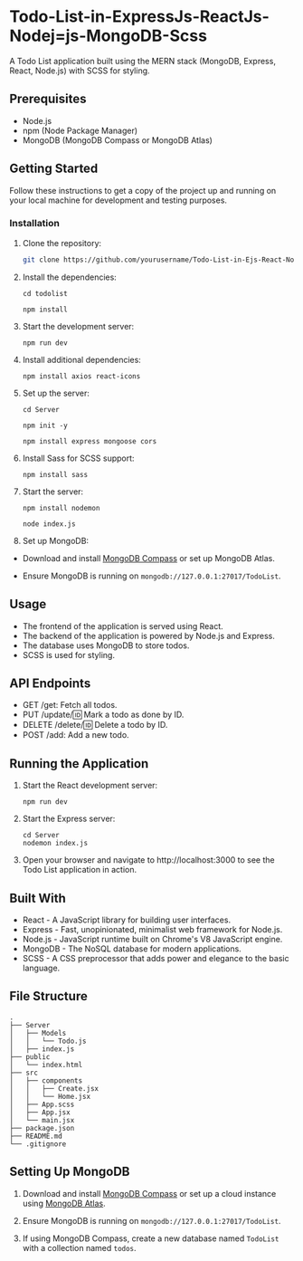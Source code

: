 # Todo-List-in-ExpressJs-ReactJs-Nodej=js-MongoDB-Scss

A Todo List application built using the MERN stack (MongoDB, Express, React, Node.js) with SCSS for styling.

## Prerequisites

- Node.js
- npm (Node Package Manager)
- MongoDB (MongoDB Compass or MongoDB Atlas)

## Getting Started

Follow these instructions to get a copy of the project up and running on your local machine for development and testing purposes.

### Installation

1. Clone the repository:

   ```bash
   git clone https://github.com/yourusername/Todo-List-in-Ejs-React-Nodejs-MongoDB-Scss.git
   ```
2. Install the dependencies:
   ```
   cd todolist
   ```
   ```
   npm install
   ```
3. Start the development server:
   ```
   npm run dev
   ```
4. Install additional dependencies:   
   ```
   npm install axios react-icons
   ```
5. Set up the server:   
   ```
   cd Server
   ```
   ```
   npm init -y
   ```
   ```
   npm install express mongoose cors
   ```
6. Install Sass for SCSS support:   
   ```
   npm install sass
   ```
7. Start the server:
   ```
   npm install nodemon
   ```
   ```
   node index.js
   ```
8. Set up MongoDB:

- Download and install [MongoDB Compass](https://www.mongodb.com/try/download/community) or set up MongoDB Atlas.

- Ensure MongoDB is running on `mongodb://127.0.0.1:27017/TodoList`.   

## Usage
- The frontend of the application is served using React.
- The backend of the application is powered by Node.js and Express.
- The database uses MongoDB to store todos.
- SCSS is used for styling.

## API Endpoints
- GET /get: Fetch all todos.
- PUT /update/:id: Mark a todo as done by ID.
- DELETE /delete/:id: Delete a todo by ID.
- POST /add: Add a new todo.

## Running the Application
1. Start the React development server:
   ```
   npm run dev
   ```
2. Start the Express server:
   ```
   cd Server
   nodemon index.js
   ```
3. Open your browser and navigate to http://localhost:3000 to see the Todo List application in action.

## Built With
- React - A JavaScript library for building user interfaces.
- Express - Fast, unopinionated, minimalist web framework for Node.js.
- Node.js - JavaScript runtime built on Chrome's V8 JavaScript engine.
- MongoDB - The NoSQL database for modern applications.
- SCSS - A CSS preprocessor that adds power and elegance to the basic language.

## File Structure
```
.
├── Server
│   ├── Models
│   │   └── Todo.js
│   ├── index.js
├── public
│   └── index.html
├── src
│   ├── components
│   │   ├── Create.jsx
│   │   └── Home.jsx
│   ├── App.scss
│   ├── App.jsx
│   └── main.jsx
├── package.json
├── README.md
└── .gitignore
```

## Setting Up MongoDB
1. Download and install [MongoDB Compass](https://www.mongodb.com/try/download/community) or set up a cloud instance using [MongoDB Atlas](https://www.mongodb.com/products/platform/atlas-database).

2. Ensure MongoDB is running on `mongodb://127.0.0.1:27017/TodoList`.

3. If using MongoDB Compass, create a new database named `TodoList` with a collection named `todos`.


